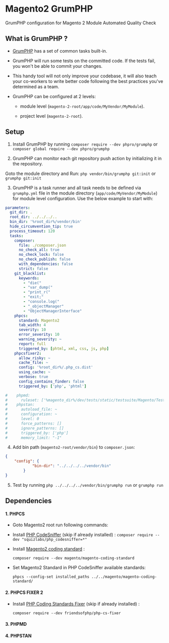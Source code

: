 # Magento2 GrumPHP
GrumPHP configuration for Magento 2 Module Automated Quality Check

## What is GrumPHP ?

- [GrumPHP](https://github.com/phpro/grumphp) has a set of common tasks built-in.

- GrumPHP will run some tests on the committed code. If the tests fail, you won't be able to commit your changes.

- This handy tool will not only improve your codebase, it will also teach your co-workers to write better code following the best practices you've determined as a team.

- GrumPHP can be configured at 2 levels:
    
   + module level (`magento-2-root/app/code/MyVendor/MyModule`).
   
   + project level (`magento-2-root`).

## Setup

1. Install GrumPHP by running `composer require --dev phpro/grumphp` or `composer global require --dev phpro/grumphp`

2. GrumPHP can monitor each git repository push action by initializing it in the repository. 
   
  Goto the module directory and Run: `php vendor/bin/grumphp git:init` or `grumphp git:init`

3. GrumPHP is a task runner and all task needs to be defined via `grumphp.yml` file in the module directory (`app/code/MyVendor/MyModule`) for module level configuration.
 Use the below example to start with:

```yaml
parameters:
  git_dir: .
  root_dir: ../../../..
  bin_dir: '%root_dir%/vendor/bin'
  hide_circumvention_tip: true
  process_timeout: 120
  tasks:
    composer:
      file: ./composer.json
      no_check_all: true
      no_check_lock: false
      no_check_publish: false
      with_dependencies: false
      strict: false
    git_blacklist:
      keywords:
        - "die("
        - "var_dump("
        - "print_r("
        - "exit;"
        - "console.log("
        - "_objectManager"
        - "ObjectManagerInterface"
    phpcs:
      standard: Magento2
      tab_width: 4
      severity: 10
      error_severity: 10
      warning_severity: ~
      report: full
      triggered_by: [phtml, xml, css, js, php]
    phpcsfixer2:
      allow_risky: ~
      cache_file: ~
      config: '%root_dir%/.php_cs.dist'
      using_cache: ~
      verbose: true
      config_contains_finder: false
      triggered_by: ['php', 'phtml']

#    phpmd:
#      ruleset: ['%magento_dir%/dev/tests/static/testsuite/Magento/Test/Php/_files/phpmd/ruleset.xml']
#    phpstan:
#      autoload_file: ~
#      configuration: ~
#      level: 0
#      force_patterns: []
#      ignore_patterns: []
#      triggered_by: ['php']
#      memory_limit: "-1"
```

4. Add bin path (`magento2-root/vendor/bin`) to `composer.json`: 
```json
{
    "config": {
            "bin-dir": "../../../../vendor/bin"
        }
}
```

5. Test by running `php ../../../../vendor/bin/grumphp run` or `grumphp run`

## Dependencies
    
#### 1. PHPCS

- Goto Magento2 root run following commands:

- Install [PHP CodeSniffer](https://github.com/squizlabs/PHP_CodeSniffer) (skip if already installed) : `composer require --dev "squizlabs/php_codesniffer=*"`

- Install [Magento2 coding standard](https://github.com/magento/magento-coding-standard) :
  
  `composer require --dev magento/magento-coding-standard`
  
- Set Magento2 Standard in PHP CodeSniffer available standards:

  `phpcs --config-set installed_paths ../../magento/magento-coding-standard/`


#### 2. PHPCS FIXER 2

- Install [PHP Coding Standards Fixer](https://github.com/FriendsOfPHP/PHP-CS-Fixer) (skip if already installed) :
 
  `composer require --dev friendsofphp/php-cs-fixer`

#### 3. PHPMD

#### 4. PHPSTAN
